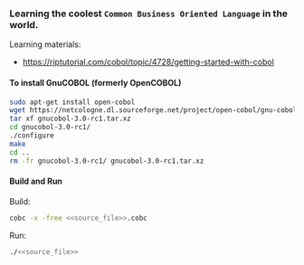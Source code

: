 ### Learning the coolest `Common Business Oriented Language` in the world.

Learning materials:
* https://riptutorial.com/cobol/topic/4728/getting-started-with-cobol

#### To install GnuCOBOL (formerly OpenCOBOL)

```bash
sudo apt-get install open-cobol
wget https://netcologne.dl.sourceforge.net/project/open-cobol/gnu-cobol/3.0/gnucobol-3.0-rc1.tar.xz
tar xf gnucobol-3.0-rc1.tar.xz
cd gnucobol-3.0-rc1/
./configure
make
cd ..
rm -fr gnucobol-3.0-rc1/ gnucobol-3.0-rc1.tar.xz
```

#### Build and Run

Build:

```bash
cobc -x -free <<source_file>>.cobc
```

Run:

```bash
./<<source_file>>
```
